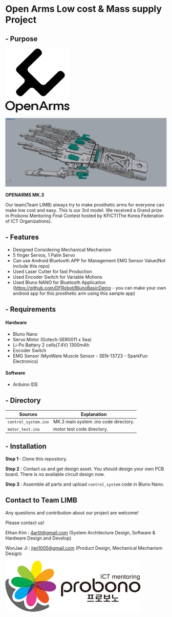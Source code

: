 # Open Arms Low cost & Mass supply Project #

##  - Purpose ##


<img src="./images/LOGO_openarms.png" width="200" height="200" />

![image1](./images/total_hand.jpg)



**OPENARMS MK.3**

Our team(Team LIMB) always try to make prosthetic arms for everyone can make low cost and easy. This is our 3rd model. We received a Grand prize in Probono Mentoring Final Contest hosted by KFICT(The Korea Federation of ICT Organizations).

## - Features ##

- Designed Considering Mechanical Mechanism
- 5 finger Servos, 1 Palm Servo
- Can use Android Bluetooth APP for Management EMG Sensor Value(Not include this repo)
- Used Laser Cutter for fast Production
- Used Encoder Switch for Variable Motions
- Used Bluno NANO for Bluetooth Application (https://github.com/DFRobot/BlunoBasicDemo - you can make your own android app for this prosthetic arm using this sample app)






## - Requirements

#### Hardware

* Bluno Nano
* Servo Motor (Gotech-SER0011 x 5ea)
* Li-Po Battery 2 cells(7.4V) 1300mAh
* Encoder Switch
* EMG Sensor (MyoWare Muscle Sensor - SEN-13723 - SparkFun Electronics)



#### Software

* Arduino IDE



## - Directory
| Sources              | Explanation                           |
| -------------------- | ------------------------------------- |
| `control_system.ino` | MK.3 main system .ino code directory. |
| `motor_test.ino`     | motor test code directory.            |



## - Installation

**Step 1** : Clone this repository.

**Step 2** : Contact us and get design asset. You should design your own PCB board. There is no available circuit design now.

**Step 3** : Assemble all parts and upload `control_system` code in Bluno Nano.



## Contact to Team LIMB

Any questions and contribution about our project are welcome!

Please contact us!

Ethan Kim : 4artit@gmail.com (System Architecture Design, Software & Hardware Design and Develop)

WonJae Ji : jiwi1005@gmail.com (Product Design,  Mechanical Mechanism Design)



![logo2](./images/probono_logo.png)